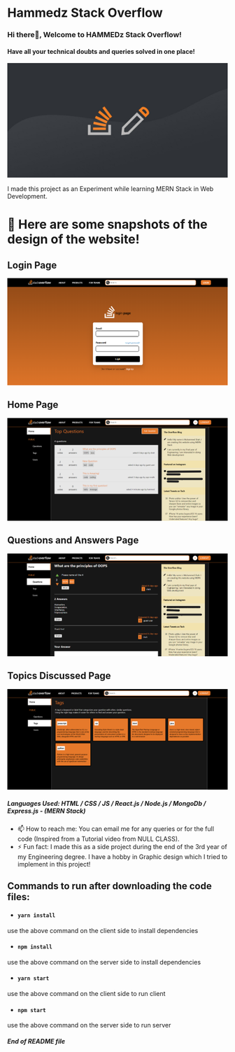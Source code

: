 # Hammedz Stack Overflow

### Hi there👋, Welcome to HAMMEDz Stack Overflow!
#### Have all your technical doubts and queries solved in one place!
![Banner](https://github.com/MuzzammilShah/Hammedz-Stack-Overflow/blob/f1426c20b36c299d08e44aa6e949363e4bed8641/SnapShots/stackoverflow-tech-hyme.jpg)

I made this project as an Experiment while learning MERN Stack in Web Development. 

# 📖 Here are some snapshots of the design of the website!

## Login Page
![Login Page](https://github.com/MuzzammilShah/Hammedz-Stack-Overflow/blob/f1426c20b36c299d08e44aa6e949363e4bed8641/SnapShots/Screenshot%20(302).png)

## Home Page
![Home Page](https://github.com/MuzzammilShah/Hammedz-Stack-Overflow/blob/f1426c20b36c299d08e44aa6e949363e4bed8641/SnapShots/Screenshot%20(305).png)

## Questions and Answers Page
![QnA Page](https://github.com/MuzzammilShah/Hammedz-Stack-Overflow/blob/2e1a2f79856ebbbf99f5f3a31e2d6aefa3c31f45/SnapShots/Screenshot%20QnA.png)

## Topics Discussed Page
![Topics Page](https://github.com/MuzzammilShah/Hammedz-Stack-Overflow/blob/f1426c20b36c299d08e44aa6e949363e4bed8641/SnapShots/Screenshot%20(306).png)


##### Languages Used: HTML / CSS / JS / React.js / Node.js / MongoDb / Express.js - (MERN Stack)

- 📫 How to reach me: You can email me for any queries or for the full code (Inspired from a Tutorial video from NULL CLASS). 
- ⚡ Fun fact: I made this as a side project during the end of the 3rd year of my Engineering degree. I have a hobby in Graphic design which I tried to implement in this project!

## Commands to run after downloading the code files:
- #### `yarn install`
use the above command on the client side to install dependencies

- #### `npm install`
use the above command on the server side to install dependencies

- #### `yarn start`
use the above command on the client side to run client

- #### `npm start`
use the above command on the server side to run server

#### ***End of README file***
